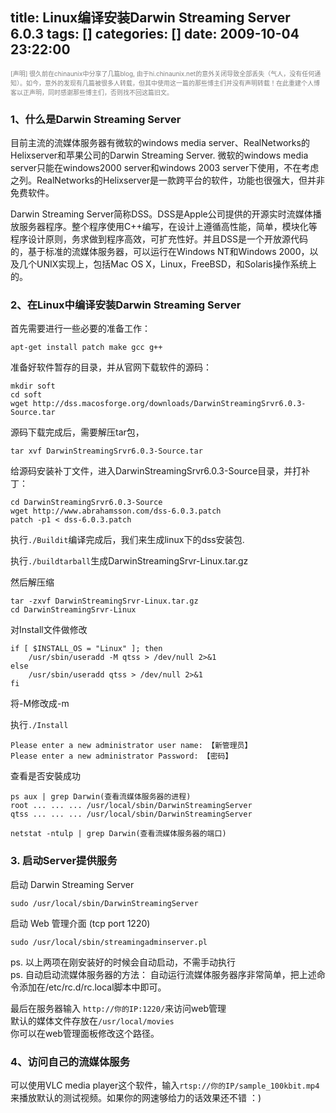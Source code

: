 title: Linux编译安装Darwin Streaming Server 6.0.3
tags: []
categories: []
date: 2009-10-04 23:22:00
---
<font size="1" color="grey">
[声明] 很久前在chinaunix中分享了几篇blog, 由于hi.chinaunix.net的意外关闭导致全部丢失（气人，没有任何通知）。如今，意外的发现有几篇被很多人转载，但其中使用这一篇的那些博主们并没有声明转载！在此重建个人博客以正声明，同时感谢那些博主们，否则找不回这篇旧文。
</font>

### 1、什么是Darwin Streaming Server  
    
目前主流的流媒体服务器有微软的windows media server、RealNetworks的Helixserver和苹果公司的Darwin Streaming Server. 微软的windows media server只能在windows2000 server和windows 2003 server下使用，不在考虑之列。RealNetworks的Helixserver是一款跨平台的软件，功能也很强大，但并非免费软件。

Darwin Streaming Server简称DSS。DSS是Apple公司提供的开源实时流媒体播放服务器程序。整个程序使用C++编写，在设计上遵循高性能，简单，模块化等程序设计原则，务求做到程序高效，可扩充性好。并且DSS是一个开放源代码的，基于标准的流媒体服务器，可以运行在Windows NT和Windows 2000，以及几个UNIX实现上，包括Mac OS X，Linux，FreeBSD，和Solaris操作系统上的。

### 2、在Linux中编译安装Darwin Streaming Server

首先需要进行一些必要的准备工作：  
```
apt-get install patch make gcc g++
```

准备好软件暂存的目录，并从官网下载软件的源码：  
```
mkdir soft
cd soft
wget http://dss.macosforge.org/downloads/DarwinStreamingSrvr6.0.3-Source.tar
```

源码下载完成后，需要解压tar包，
```
tar xvf DarwinStreamingSrvr6.0.3-Source.tar
```

给源码安装补丁文件，进入DarwinStreamingSrvr6.0.3-Source目录，并打补丁：
```
cd DarwinStreamingSrvr6.0.3-Source
wget http://www.abrahamsson.com/dss-6.0.3.patch
patch -p1 < dss-6.0.3.patch  
```

执行<code>./Buildit</code>编译完成后，我们来生成linux下的dss安装包.  

执行<code>./buildtarball</code>生成DarwinStreamingSrvr-Linux.tar.gz

然后解压缩
```
tar -zxvf DarwinStreamingSrvr-Linux.tar.gz 
cd DarwinStreamingSrvr-Linux
```

对Install文件做修改
```
if [ $INSTALL_OS = "Linux" ]; then 
    /usr/sbin/useradd -M qtss > /dev/null 2>&1 
else 
    /usr/sbin/useradd qtss > /dev/null 2>&1 
fi
```
将-M修改成-m

执行<code>./Install</code>
```
Please enter a new administrator user name: 【新管理员】  
Please enter a new administrator Password: 【密码】
```

查看是否安裝成功
```
ps aux | grep Darwin(查看流媒体服务器的进程)
root ... ... ... /usr/local/sbin/DarwinStreamingServer
qtss ... ... ... /usr/local/sbin/DarwinStreamingServer

netstat -ntulp | grep Darwin(查看流媒体服务器的端口)
```


### 3. 启动Server提供服务
启动 Darwin Streaming Server  
```
sudo /usr/local/sbin/DarwinStreamingServer
```

启动 Web 管理介面 (tcp port 1220)  
```
sudo /usr/local/sbin/streamingadminserver.pl
```

ps. 以上两项在刚安装好的时候会自动启动，不需手动执行  
ps. 自动启动流媒体服务器的方法：
自动运行流媒体服务器序非常简单，把上述命令添加在/etc/rc.d/rc.local脚本中即可。

最后在服务器输入 <code>http://你的IP:1220/</code>来访问web管理    
默认的媒体文件存放在<code>/usr/local/movies</code>  
你可以在web管理面板修改这个路径。

### 4、访问自己的流媒体服务  
可以使用VLC media player这个软件，输入<code>rtsp://你的IP/sample_100kbit.mp4</code>来播放默认的测试视频。如果你的网速够给力的话效果还不错 ：)
